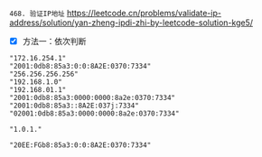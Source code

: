 
`468. 验证IP地址` https://leetcode.cn/problems/validate-ip-address/solution/yan-zheng-ipdi-zhi-by-leetcode-solution-kge5/
- [x] 方法一：依次判断

```
"172.16.254.1"
"2001:0db8:85a3:0:0:8A2E:0370:7334"
"256.256.256.256"
"192.168.1.0"
"192.168.01.1"
"2001:0db8:85a3:0000:0000:8a2e:0370:7334"
"2001:0db8:85a3::8A2E:037j:7334"
"02001:0db8:85a3:0000:0000:8a2e:0370:7334"

"1.0.1."

"20EE:FGb8:85a3:0:0:8A2E:0370:7334"
```
